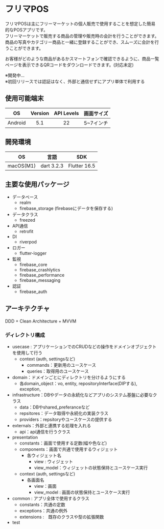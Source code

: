 # フリマPOS
フリマPOSは主にフリーマーケットの個人販売で使用することを想定した簡易的なPOSアプリです。  
フリーマーケットで販売する商品の管理や販売時の会計を行うことができます。  
商品の写真やカテゴリー商品と一緒に登録することができ、スムーズに会計を行うことができます。

お客様がどのような商品があるかスマートフォンで確認できるように、商品一覧ページを表示できるQRコードをダウンロードできます。(対応未定)

※開発中...  
※初回リリースでは認証はなく、外部と通信せずにアプリ単体で利用する  
## 使用可能端末
| OS  | Version | API Levels | 画面サイズ |
| :---: | :-------: | :----------: | :--------: | 
|  Android  |  5.1  | 22 | 5~7インチ |

## 開発環境
| OS | 言語 | SDK  |
| :--: |  :--: |  :--: | 
| macOS(M1) | dart 3.2.3 | Flutter 16.5 | 

## 主要な使用パッケージ

- データベース
  - realm
  - firebase_storage (firebaseにデータを保存する)
- データクラス
  - freezed
- API通信
  - retrofit
- DI
  - riverpod
- ロガー
  - flutter-logger
- 監視
  - firebase_core
  - firebase_crashlytics
  - firebase_performance
  - firebase_messaging
- 認証
  - firebase_auth

## アーキテクチャ

DDD + Clean Architecture + MVVM
　
### ディレクトリ構成
- usecase : アプリケーションでのCRUDなどの操作をドメインオブジェクトを使用して行う
  - context (auth, settingsなど)
    - commands：更新用のユースケース
    - queries：取得用のユースケース
- domain：ドメインごとにディレクトリを分けるようにする
  - 各domain_object：vo, entity, repositoryInterface(DIPする), exception,
- infrastructure：DBやデータの永続化などアプリのシステム基盤に必要なクラス
  - data：DBやshared_preferanceなど
  - repsitores：データ取得や永続化の実装クラス
  - providers：repsitoryやユースケースの提供する
- externals：外部と連携する処理を入れる
  - api：api通信を行うクラス
- presentation
  - constants：画面で使用する定数(幅や色など)
  - components：画面で共通で使用するウィジェット
    - 各ウィジェット名
      - view : ウィジェット
      - view_model：ウィジェットの状態保持とユースケース実行
  - context (auth, settingsなど)
    - 各画面名
      - view：画面
      - view_model : 画面の状態保持とユースケース実行
- common : アプリ全体で使用するクラス
  - constants：共通の定数
  - exceptions：共通の例外
  - extensions :　既存のクラスや型の拡張関数
- test


